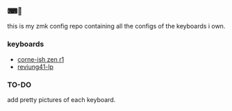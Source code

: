 ### ⌨👋
this is my zmk config repo containing all the configs of the keyboards i own.

### keyboards
- [corne-ish zen r1](https://www.reddit.com/r/mechmarket/comments/jyfrv2/ic_the_corneish_zen_a_low_profile_wireless_split/)
- [reviung41-lp](https://github.com/cyril279/keyboards/tree/main/revlp)

### TO-DO
add pretty pictures of each keyboard.